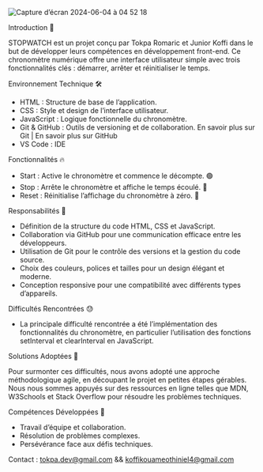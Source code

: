 
![Capture d’écran 2024-06-04 à 04 52 18](https://github.com/Tokpawood/top_chrono/assets/132857758/103058b9-60ee-4143-8576-5c7c355cd69d)


Introduction 📝

STOPWATCH est un projet conçu par Tokpa Romaric et Junior Koffi dans le but de développer leurs compétences en développement front-end. 
Ce chronomètre numérique offre une interface utilisateur simple avec trois fonctionnalités clés : démarrer, arrêter et réinitialiser le temps.

Environnement Technique 🛠️
- HTML : Structure de base de l’application.
- CSS : Style et design de l’interface utilisateur.
- JavaScript : Logique fonctionnelle du chronomètre.
- Git & GitHub : Outils de versioning et de collaboration. En savoir plus sur Git | En savoir plus sur GitHub
- VS Code : IDE
  
Fonctionnalités 🔥

- Start : Active le chronomètre et commence le décompte. 🟢
- Stop : Arrête le chronomètre et affiche le temps écoulé. 🔴
- Reset : Réinitialise l’affichage du chronomètre à zéro. 🔁
  
Responsabilités 👥

- Définition de la structure du code HTML, CSS et JavaScript.
- Collaboration via GitHub pour une communication efficace entre les développeurs.
- Utilisation de Git pour le contrôle des versions et la gestion du code source.
- Choix des couleurs, polices et tailles pour un design élégant et moderne.
- Conception responsive pour une compatibilité avec différents types d’appareils.
  
Difficultés Rencontrées 😓

* La principale difficulté rencontrée a été l’implémentation des fonctionnalités du chronomètre, en particulier l’utilisation des fonctions setInterval et clearInterval en JavaScript.

Solutions Adoptées 🧠

Pour surmonter ces difficultés, nous avons adopté une approche méthodologique agile, en découpant le projet en petites étapes gérables. 
Nous nous sommes appuyés sur des ressources en ligne telles que MDN, W3Schools et Stack Overflow pour résoudre les problèmes techniques.

Compétences Développées 💪

- Travail d’équipe et collaboration.
- Résolution de problèmes complexes.
- Persévérance face aux défis techniques.

Contact : tokpa.dev@gmail.com  &&  koffikouameothiniel4@gmail.com

